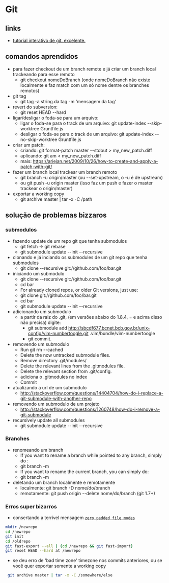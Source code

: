 # Git

## links
  * [tutorial interativo de git. excelente.](http://pcottle.github.io/learnGitBranching/?NODEMO)
## comandos aprendidos
  * para fazer checkout de um branch remote e já criar um branch local trackeando para esse remoto
    * git checkout nomeDoBranch (onde nomeDoBranch não existe localmente e faz match com um só nome dentre os branches remotos)
  * git tag
    * git tag -a string.da.tag -m 'mensagem da tag'
  * revert do subversion: 
    * git reset HEAD --hard
  * ligar/desligar o foda-se para um arquivo:
    * ligar o foda-se para o track de um arquivo: git update-index --skip-worktree Gruntfile.js
    * desligar o foda-se para o track de um arquivo: git update-index --no-skip-worktree Gruntfile.js
  * criar um patch: 
    * criando: git format-patch master --stdout > my_new_patch.diff
    * aplicando: git am < my_new_patch.diff
    * mais: https://ariejan.net/2009/10/26/how-to-create-and-apply-a-patch-with-git/
  * fazer um branch local trackear um branch remoto
    * git branch -u origin/master (ou --set-upstream, o -u é de upstream)
    * ou git push -u origin master (isso faz um push e fazer o master trackear o origin/master)
  * exportar a working copy
    * git archive master | tar -x -C /path
## solução de problemas bizzaros

### submodulos

* fazendo update de um repo git que tenha submodulos
  * git fetch -> git rebase
  * git submodule update --init --recursive
* clonando e já inciando os submodules de um git repo que tenha submodulos
  * git clone --recursive git://github.com/foo/bar.git
* iniciando um submodulo
  * git clone --recursive git://github.com/foo/bar.git
  * cd bar
  * For already cloned repos, or older Git versions, just use:
  * git clone git://github.com/foo/bar.git
  * cd bar
  * git submodule update --init --recursive
* adicionando um submodulo
  * a partir da raiz do .git, (em versões abaixo do 1.8.4, = e acima disso não precisa) digite:
    * git submodule add http://sbcdf677.bcnet.bcb.gov.br/unix-config/vim-numbertoogle.git .vim/bundle/vim-numbertoogle
    * git commit.
* removendo um submodulo
  * Run git rm --cached <submodule name>
  * Delete the now untracked submodule files.
  * Remove directory .git/modules/<submodule name>
  * Delete the relevant lines from the .gitmodules file.
  * Delete the relevant section from .git/config.
  * adiciona o .gitmodules no index
  * Commit
* atualizando a url de um submodulo
  * http://stackoverflow.com/questions/14404704/how-do-i-replace-a-git-submodule-with-another-repo
* removendo um submodulo de um projeto
  * http://stackoverflow.com/questions/1260748/how-do-i-remove-a-git-submodule
* recursively update all submodules
  * git submodule update --init --recursive

### Branches
* renomeando um branch
    * If you want to rename a branch while pointed to any branch, simply do :
    * git branch -m <oldname> <newname>
    * If you want to rename the current branch, you can simply do:
    * git branch -m <newname>
* deletando um branch localmente e remotamente
    * localmente: git branch -D nome/do/branch
    * remotamente: git push origin --delete nome/do/branch (git 1.7+)

### Erros super bizarros
* consertando a terrível mensagem [`zero padded file modes`](http://stackoverflow.com/questions/14700502/how-to-fix-git-zero-padded-file-modes-warning)

```sh
mkdir /newrepo
cd /newrepo
git init
cd /oldrepo
git fast-export --all | (cd /newrepo && git fast-import)
git reset HEAD --hard at /newrepo
```

* se deu erro de 'bad time zone' timezone nos commits anteriores, ou se você quer exportar somente a working copy
```sh
 git archive master | tar -x -C /somewhere/else
```
